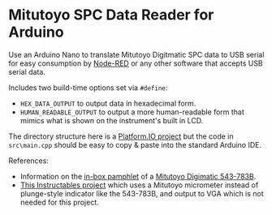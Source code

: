# Mitutoyo SPC Data Reader for Arduino
Use an Arduino Nano to translate Mitutoyo Digitmatic SPC data to USB serial
for easy consumption by
[Node-RED](https://flows.nodered.org/node/node-red-node-serialport)
or any other software that accepts USB serial data.

Includes two build-time options set via `#define`:
* `HEX_DATA_OUTPUT` to output data in hexadecimal form.
* `HUMAN_READABLE_OUTPUT` to output a more human-readable form that mimics
what is shown on the instrument's built in LCD.

The directory structure here is a
[Platform.IO project](https://platformio.org/)
but the code in `src\main.cpp` should be easy to copy & paste into the standard
Arduino IDE.

References:
* Information on the 
[in-box pamphlet](https://twitter.com/Regorlas/status/1287870898398064640)
of a
[Mitutoyo Digimatic 543-783B](https://ecatalog.mitutoyo.com/ABSOLUTE-Digimatic-Indicator-ID-S-Series-543-with-Simple-Design-C1196.aspx).
* [This Instructables project](https://www.instructables.com/id/Interfacing-a-Digital-Micrometer-to-a-Microcontrol/)
which uses a Mitutoyo micrometer instead of plunge-style indicator like the
543-783B, and output to VGA which is not needed for this project.
